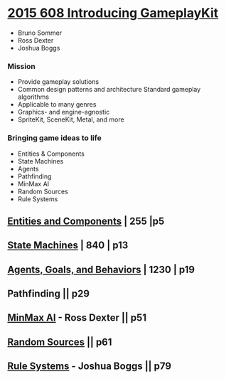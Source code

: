 # [2015 608 Introducing GameplayKit](2015-608-introducing-gameplaykit.md)


* Bruno Sommer
* Ross Dexter
* Joshua Boggs


### Mission
* Provide gameplay solutions
* Common design patterns and architecture Standard gameplay algorithms
* Applicable to many genres
* Graphics- and engine-agnostic
* SpriteKit, SceneKit, Metal, and more


### Bringing game ideas to life

* Entities & Components
* State Machines
* Agents
* Pathfinding
* MinMax AI
* Random Sources
* Rule Systems


## [Entities and Components](1-entities-and-components.md) | 255 |p5


## [State Machines](2-state-machines.md) | 840 | p13


## [Agents, Goals, and Behaviors](3-agents-goals-and-behaviors.md) | 1230 | p19




## Pathfinding || p29


## [MinMax AI](5-minmax-ai.md) - Ross Dexter || p51


## [Random Sources](6-random-sources.md) || p61

## [Rule Systems](7-rule-systems.md) - Joshua Boggs || p79
